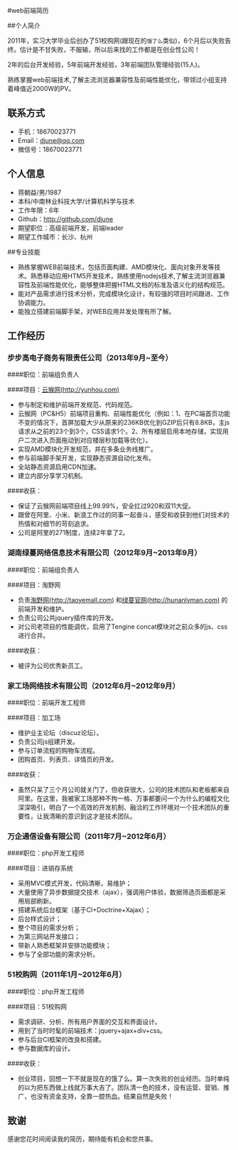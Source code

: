#web前端简历

##个人简介

2011年，实习大学毕业后创办了51校购网(跟现在的`饿了么`类似)，6个月后以失败告终。估计是不甘失败，不服输，所以后来找的工作都是在创业性公司！

2年的后台开发经验，5年前端开发经验，3年前端团队管理经验(15人)。

熟练掌握web前端技术,了解主流浏览器兼容性及前端性能优化，带领过小组支持着峰值近2000W的PV。

## 联系方式
- 手机：18670023771
- Email：djune@qq.com
- 微信号：18670023771

## 个人信息

 - 蒋朝益/男/1987 
 - 本科/中南林业科技大学/计算机科学与技术 
 - 工作年限：6年
 - Github：http://github.com/djune
 - 期望职位：高级前端开发，前端leader
 - 期望工作城市：长沙、杭州
 
##专业技能
 - 熟练掌握WEB前端技术，包括页面构建、AMD模块化、面向对象开发等技术。熟悉移动应用HTM5开发技术，熟练使用nodejs技术,了解主流浏览器兼容性及前端性能优化，能够整体把握HTML文档的标准及语义化的结构规范。
 - 能对产品需求进行技术分析，完成模块化设计，有较强的项目时间跟进、工作协调能力。
 - 能独立搭建前端脚手架，对WEB应用并发处理有所了解。
 
## 工作经历

### 步步高电子商务有限责任公司（2013年9月~至今）

####职位：前端组负责人

####项目：[云猴网(http://yunhou.com)](http://yunhou.com) 

- 参与制定和维护前端开发规范、代码规范。
- 云猴网（PC&H5）前端项目重构、前端性能优化（例如：1、在PC端首页功能不变的情况下，首屏加载大少从原来的236KB优化到GZIP后只有8.8KB，主js请求从之前的23个到3个，CSS请求1个。2、所有楼层启用本地存储，实现用户二次进入页面拖动到对应楼层秒加载等优化）。
- 实现AMD模块化开发规范，并在多条业务线推广。
- 参与前端脚手架开发，实现静态资源自动化发布。
- 全站静态资源启用CDN加速。
- 建立内部分享学习机制。

####收获：

- 保证了云猴网前端项目线上99.99%，安全扛过920和双11大促。
- 跟曾在阿里、小米、新浪工作过的同事一起奋斗，感受和收获到他们对技术的热情和对细节的苛刻追求。
- 公司是阿里的271制度，连续2年拿了2。

### 湖南绿蔓网络信息技术有限公司（2012年9月~2013年9月）

####职位：前端组负责人

####项目：淘野网

- 负责[淘野网(http://taoyemall.com)](http://taoyemall.com) 和[绿蔓官网(http://hunanlvman.com)](http://hunanlvman.com) 的前端开发和维护。
- 负责公司公共jquery插件库的开发。
- 对公司老项目的性能调优，启用了Tengine concat模块对之前众多的js、css进行合并。

####收获：
- 被评为公司优秀新员工。

### 家工场网络技术有限公司（2012年6月~2012年9月）

####职位：前端开发工程师

####项目：加工场

- 维护业主论坛（discuz论坛）。
- 负责公司js组建开发。
- 参与订单流程的购物车流程。 
- 团购首页、列表页、详情页的开发。

####收获：
- 虽然只呆了三个月公司就关门了，但收获很大，公司的技术团队和老板都来自阿里。在这里，我被家工场那种不拘一格、万事都要问一个为什么的编程文化深深吸引，明白了一个高效的开发机制、融洽的工作环境对一个技术团队的重要性，让我清晰的意识到这才是技术团队。

### 万企通信设备有限公司（2011年7月~2012年6月）

####职位：php开发工程师

####项目：进销存系统

- 采用MVC模式开发，代码清晰，易维护；  
- 大量使用了异步数据提交技术（ajax），强调用户体验，数据筛选页面都是采用局部刷新。
- 搭建系统后台框架（基于CI+Doctrine+Xajax）；  
- 后台样式设计；  
- 整个项目的需求分析；  
- 为第三网站开发接口；  
- 带新人熟悉框架并安排功能模块；  
- 参与了全部功能的需求分析。

### 51校购网（2011年1月~2012年6月）

####职位：php开发工程师

####项目：51校购网

- 需求调研、分析、所有用户界面的交互和界面设计。
- 用到了当时时髦的前端技术：jquery+ajax+div+css。
- 参与后台CI框架的改良和搭建。
- 参与数据库的设计。  

####收获：

- 创业项目，回想一下不就是现在的饿了么。算一次失败的创业经历。当时单纯的以为把东西做上线就万事大吉了。团队清一色的技术，没有运营、营销、推广，也没有资金支持，全靠一腔热血。结果自然是失败！

## 致谢
感谢您花时间阅读我的简历，期待能有机会和您共事。
